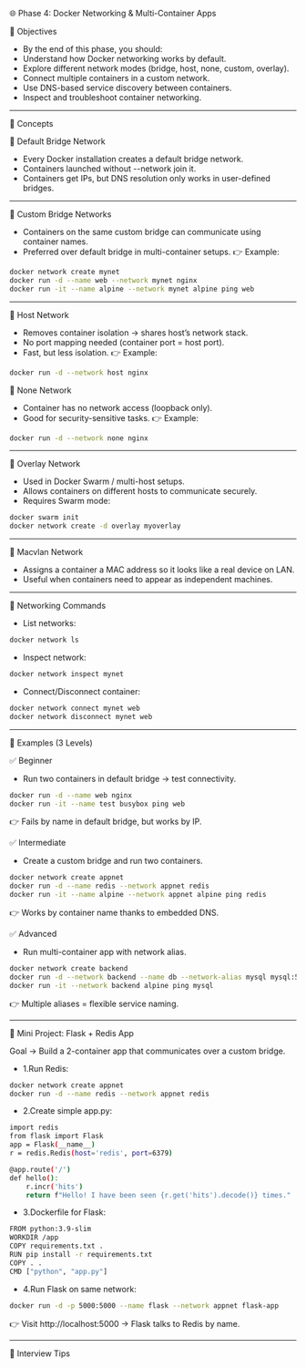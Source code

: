 🌐 Phase 4: Docker Networking & Multi-Container Apps

🎯 Objectives

- By the end of this phase, you should:
- Understand how Docker networking works by default.
- Explore different network modes (bridge, host, none, custom, overlay).
- Connect multiple containers in a custom network.
- Use DNS-based service discovery between containers.
- Inspect and troubleshoot container networking.

---

📘 Concepts

🔹 Default Bridge Network
- Every Docker installation creates a default bridge network.
- Containers launched without --network join it.
- Containers get IPs, but DNS resolution only works in user-defined bridges.

---

🔹 Custom Bridge Networks
- Containers on the same custom bridge can communicate using container names.
- Preferred over default bridge in multi-container setups.
👉 Example:
```bash
docker network create mynet
docker run -d --name web --network mynet nginx
docker run -it --name alpine --network mynet alpine ping web
```
---

🔹 Host Network
- Removes container isolation → shares host’s network stack.
- No port mapping needed (container port = host port).
- Fast, but less isolation.
👉 Example:
```bash
docker run -d --network host nginx
```

🔹 None Network
- Container has no network access (loopback only).
- Good for security-sensitive tasks.
👉 Example:
```bash
docker run -d --network none nginx
```
---

🔹 Overlay Network
- Used in Docker Swarm / multi-host setups.
- Allows containers on different hosts to communicate securely.
- Requires Swarm mode:
```bash
docker swarm init
docker network create -d overlay myoverlay
```
---

🔹 Macvlan Network
- Assigns a container a MAC address so it looks like a real device on LAN.
- Useful when containers need to appear as independent machines.

---

🔹 Networking Commands
- List networks:
```bash 
docker network ls
```

- Inspect network:
```bash
docker network inspect mynet
```

- Connect/Disconnect container:
```bash
docker network connect mynet web
docker network disconnect mynet web
```

---

🧪 Examples (3 Levels)

✅ Beginner

- Run two containers in default bridge → test connectivity.
```bash
docker run -d --name web nginx
docker run -it --name test busybox ping web
```
👉 Fails by name in default bridge, but works by IP.

✅ Intermediate

- Create a custom bridge and run two containers.
```bash
docker network create appnet
docker run -d --name redis --network appnet redis
docker run -it --name alpine --network appnet alpine ping redis
```
👉 Works by container name thanks to embedded DNS.

✅ Advanced

- Run multi-container app with network alias.
```bash
docker network create backend
docker run -d --network backend --name db --network-alias mysql mysql:5.7
docker run -it --network backend alpine ping mysql
```
👉 Multiple aliases = flexible service naming.

---

💼 Mini Project: Flask + Redis App

Goal → Build a 2-container app that communicates over a custom bridge.

- 1.Run Redis:
```bash 
docker network create appnet
docker run -d --name redis --network appnet redis
```

- 2.Create simple app.py:
```bash
import redis
from flask import Flask
app = Flask(__name__)
r = redis.Redis(host='redis', port=6379)

@app.route('/')
def hello():
    r.incr('hits')
    return f"Hello! I have been seen {r.get('hits').decode()} times."
```

- 3.Dockerfile for Flask:
```bash
FROM python:3.9-slim
WORKDIR /app
COPY requirements.txt .
RUN pip install -r requirements.txt
COPY . .
CMD ["python", "app.py"]
```

- 4.Run Flask on same network:
```bash
docker run -d -p 5000:5000 --name flask --network appnet flask-app
```
👉 Visit http://localhost:5000 → Flask talks to Redis by name.

---

🧠 Interview Tips

